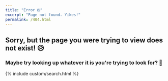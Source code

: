 ```yaml
---
title: "Error ❎"
excerpt: "Page not found. Yikes!"
permalink: /404.html
---
```


## Sorry, but the page you were trying to view does not exist! 😥️

### Maybe try looking up whatever it is you're trying to look for? 🔭️

{% include custom/search.html %}